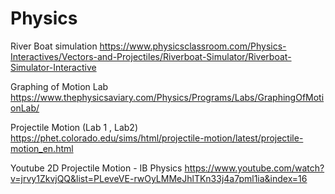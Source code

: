 # Physics

River Boat simulation
https://www.physicsclassroom.com/Physics-Interactives/Vectors-and-Projectiles/Riverboat-Simulator/Riverboat-Simulator-Interactive

Graphing of Motion Lab
https://www.thephysicsaviary.com/Physics/Programs/Labs/GraphingOfMotionLab/

Projectile Motion (Lab 1 , Lab2)
https://phet.colorado.edu/sims/html/projectile-motion/latest/projectile-motion_en.html



Youtube 
2D Projectile Motion - IB Physics
https://www.youtube.com/watch?v=jrvy1ZkvjQQ&list=PLeveVE-rwOyLMMeJhlTKn33j4a7pml1ia&index=16
